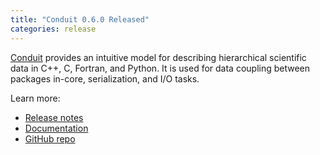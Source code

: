 ```yaml
---
title: "Conduit 0.6.0 Released"
categories: release
---
```


[Conduit](https://github.com/LLNL/conduit) provides an intuitive model for describing hierarchical scientific data in C++, C, Fortran, and Python. It is used for data coupling between packages in-core, serialization, and I/O tasks.

Learn more:
- [Release notes](https://github.com/LLNL/conduit/releases/tag/v0.6.0)
- [Documentation](https://llnl-conduit.readthedocs.io/en/latest/)
- [GitHub repo](https://github.com/LLNL/conduit)
